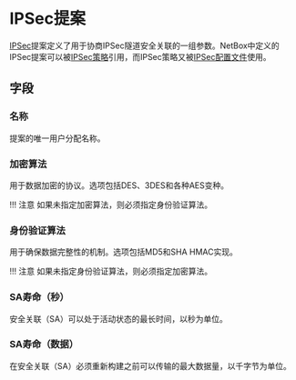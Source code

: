 # IPSec提案

[IPSec](https://en.wikipedia.org/wiki/IPsec)提案定义了用于协商IPSec隧道安全关联的一组参数。NetBox中定义的IPSec提案可以被[IPSec策略](./ipsecpolicy.md)引用，而IPSec策略又被[IPSec配置文件](./ipsecprofile.md)使用。

## 字段

### 名称

提案的唯一用户分配名称。

### 加密算法

用于数据加密的协议。选项包括DES、3DES和各种AES变种。

!!! 注意
    如果未指定加密算法，则必须指定身份验证算法。

### 身份验证算法

用于确保数据完整性的机制。选项包括MD5和SHA HMAC实现。

!!! 注意
    如果未指定身份验证算法，则必须指定加密算法。

### SA寿命（秒）

安全关联（SA）可以处于活动状态的最长时间，以秒为单位。

### SA寿命（数据）

在安全关联（SA）必须重新构建之前可以传输的最大数据量，以千字节为单位。
